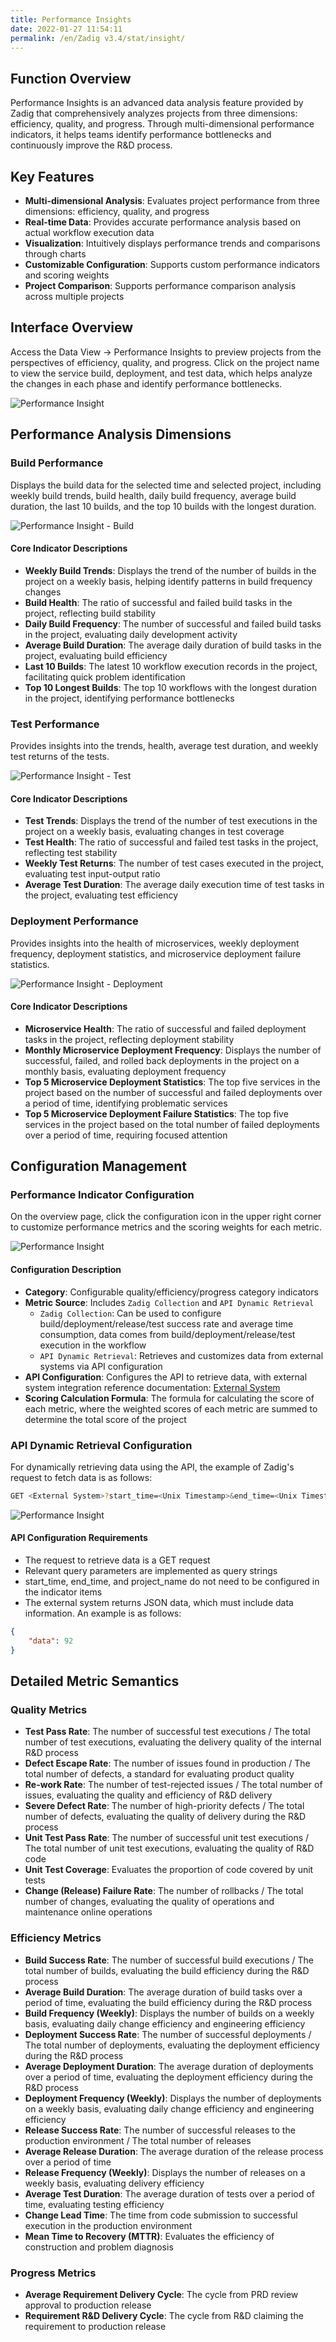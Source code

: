 ```yaml
---
title: Performance Insights
date: 2022-01-27 11:54:11
permalink: /en/Zadig v3.4/stat/insight/
---
```


## Function Overview

Performance Insights is an advanced data analysis feature provided by Zadig that comprehensively analyzes projects from three dimensions: efficiency, quality, and progress. Through multi-dimensional performance indicators, it helps teams identify performance bottlenecks and continuously improve the R&D process.

## Key Features

- **Multi-dimensional Analysis**: Evaluates project performance from three dimensions: efficiency, quality, and progress
- **Real-time Data**: Provides accurate performance analysis based on actual workflow execution data
- **Visualization**: Intuitively displays performance trends and comparisons through charts
- **Customizable Configuration**: Supports custom performance indicators and scoring weights
- **Project Comparison**: Supports performance comparison analysis across multiple projects

## Interface Overview

Access the Data View -> Performance Insights to preview projects from the perspectives of efficiency, quality, and progress. Click on the project name to view the service build, deployment, and test data, which helps analyze the changes in each phase and identify performance bottlenecks.

![Performance Insight](../../../_images/insight_overview_310.png)

## Performance Analysis Dimensions

### Build Performance

Displays the build data for the selected time and selected project, including weekly build trends, build health, daily build frequency, average build duration, the last 10 builds, and the top 10 builds with the longest duration.

![Performance Insight - Build](../../../_images/build_insight_310.png)

#### Core Indicator Descriptions

- **Weekly Build Trends**: Displays the trend of the number of builds in the project on a weekly basis, helping identify patterns in build frequency changes
- **Build Health**: The ratio of successful and failed build tasks in the project, reflecting build stability
- **Daily Build Frequency**: The number of successful and failed build tasks in the project, evaluating daily development activity
- **Average Build Duration**: The average daily duration of build tasks in the project, evaluating build efficiency
- **Last 10 Builds**: The latest 10 workflow execution records in the project, facilitating quick problem identification
- **Top 10 Longest Builds**: The top 10 workflows with the longest duration in the project, identifying performance bottlenecks

### Test Performance

Provides insights into the trends, health, average test duration, and weekly test returns of the tests.

![Performance Insight - Test](../../../_images/test_insight_310.png)

#### Core Indicator Descriptions

- **Test Trends**: Displays the trend of the number of test executions in the project on a weekly basis, evaluating changes in test coverage
- **Test Health**: The ratio of successful and failed test tasks in the project, reflecting test stability
- **Weekly Test Returns**: The number of test cases executed in the project, evaluating test input-output ratio
- **Average Test Duration**: The average daily execution time of test tasks in the project, evaluating test efficiency

### Deployment Performance

Provides insights into the health of microservices, weekly deployment frequency, deployment statistics, and microservice deployment failure statistics.

![Performance Insight - Deployment](../../../_images/deploy_insight_310.png)

#### Core Indicator Descriptions

- **Microservice Health**: The ratio of successful and failed deployment tasks in the project, reflecting deployment stability
- **Monthly Microservice Deployment Frequency**: Displays the number of successful, failed, and rolled back deployments in the project on a monthly basis, evaluating deployment frequency
- **Top 5 Microservice Deployment Statistics**: The top five services in the project based on the number of successful and failed deployments over a period of time, identifying problematic services
- **Top 5 Microservice Deployment Failure Statistics**: The top five services in the project based on the total number of failed deployments over a period of time, requiring focused attention

## Configuration Management

### Performance Indicator Configuration

On the overview page, click the configuration icon in the upper right corner to customize performance metrics and the scoring weights for each metric.

![Performance Insight](../../../_images/insight_config_220.png)

#### Configuration Description

- **Category**: Configurable quality/efficiency/progress category indicators
- **Metric Source**: Includes `Zadig Collection` and `API Dynamic Retrieval`
  - `Zadig Collection`: Can be used to configure build/deployment/release/test success rate and average time consumption, data comes from build/deployment/release/test execution in the workflow
  - `API Dynamic Retrieval`: Retrieves and customizes data from external systems via API configuration
- **API Configuration**: Configures the API to retrieve data, with external system integration reference documentation: [External System](/en/Zadig%20v3.4/settings/others/)
- **Scoring Calculation Formula**: The formula for calculating the score of each metric, where the weighted scores of each metric are summed to determine the total score of the project

### API Dynamic Retrieval Configuration

For dynamically retrieving data using the API, the example of Zadig's request to fetch data is as follows:

```bash
GET <External System>?start_time=<Unix Timestamp>&end_time=<Unix Timestamp>&project_name=<Project Identifier>&key1=value1&key2=value2...
```

![Performance Insight](../../../_images/insight_config_1_220.png)

#### API Configuration Requirements

- The request to retrieve data is a GET request
- Relevant query parameters are implemented as query strings
- start_time, end_time, and project_name do not need to be configured in the indicator items
- The external system returns JSON data, which must include data information. An example is as follows:

```json
{
    "data": 92
}
```

## Detailed Metric Semantics

### Quality Metrics

- **Test Pass Rate**: The number of successful test executions / The total number of test executions, evaluating the delivery quality of the internal R&D process
- **Defect Escape Rate**: The number of issues found in production / The total number of defects, a standard for evaluating product quality
- **Re-work Rate**: The number of test-rejected issues / The total number of issues, evaluating the quality and efficiency of R&D delivery
- **Severe Defect Rate**: The number of high-priority defects / The total number of defects, evaluating the quality of delivery during the R&D process
- **Unit Test Pass Rate**: The number of successful unit test executions / The total number of unit test executions, evaluating the quality of R&D code
- **Unit Test Coverage**: Evaluates the proportion of code covered by unit tests
- **Change (Release) Failure Rate**: The number of rollbacks / The total number of changes, evaluating the quality of operations and maintenance online operations

### Efficiency Metrics

- **Build Success Rate**: The number of successful build executions / The total number of builds, evaluating the build efficiency during the R&D process
- **Average Build Duration**: The average duration of build tasks over a period of time, evaluating the build efficiency during the R&D process
- **Build Frequency (Weekly)**: Displays the number of builds on a weekly basis, evaluating daily change efficiency and engineering efficiency
- **Deployment Success Rate**: The number of successful deployments / The total number of deployments, evaluating the deployment efficiency during the R&D process
- **Average Deployment Duration**: The average duration of deployments over a period of time, evaluating the deployment efficiency during the R&D process
- **Deployment Frequency (Weekly)**: Displays the number of deployments on a weekly basis, evaluating daily change efficiency and engineering efficiency
- **Release Success Rate**: The number of successful releases to the production environment / The total number of releases
- **Average Release Duration**: The average duration of the release process over a period of time
- **Release Frequency (Weekly)**: Displays the number of releases on a weekly basis, evaluating delivery efficiency
- **Average Test Duration**: The average duration of tests over a period of time, evaluating testing efficiency
- **Change Lead Time**: The time from code submission to successful execution in the production environment
- **Mean Time to Recovery (MTTR)**: Evaluates the efficiency of construction and problem diagnosis

### Progress Metrics

- **Average Requirement Delivery Cycle**: The cycle from PRD review approval to production release
- **Requirement R&D Delivery Cycle**: The cycle from R&D claiming the requirement to production release